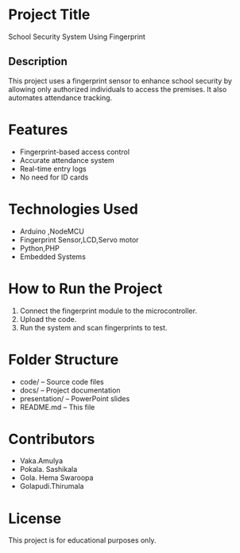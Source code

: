 # Project Title
School Security System Using Fingerprint

## Description
This project uses a fingerprint sensor to enhance school security by allowing only authorized individuals to access the premises. It also automates attendance tracking.

# Features
- Fingerprint-based access control
- Accurate attendance system
- Real-time entry logs
- No need for ID cards

# Technologies Used
- Arduino ,NodeMCU
- Fingerprint Sensor,LCD,Servo motor
- Python,PHP
- Embedded Systems

# How to Run the Project
1. Connect the fingerprint module to the microcontroller.
2. Upload the code.
3. Run the system and scan fingerprints to test.

# Folder Structure
- code/ – Source code files
- docs/ – Project documentation
- presentation/ – PowerPoint slides
- README.md – This file

# Contributors
- Vaka.Amulya
- Pokala. Sashikala
- Gola. Hema Swaroopa
- Golapudi.Thirumala

# License
This project is for educational purposes only.
